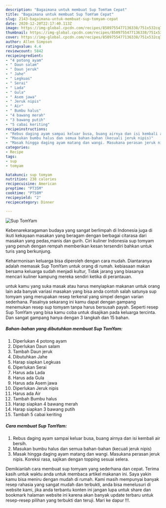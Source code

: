 ```yaml
---
description: "Bagaimana untuk membuat Sup TomYam Cepat"
title: "Bagaimana untuk membuat Sup TomYam Cepat"
slug: 2143-bagaimana-untuk-membuat-sup-tomyam-cepat
date: 2020-12-20T22:17:40.113Z
image: https://img-global.cpcdn.com/recipes/8509755477136338/751x532cq70/sup-tomyam-foto-resep-utama.jpg
thumbnail: https://img-global.cpcdn.com/recipes/8509755477136338/751x532cq70/sup-tomyam-foto-resep-utama.jpg
cover: https://img-global.cpcdn.com/recipes/8509755477136338/751x532cq70/sup-tomyam-foto-resep-utama.jpg
author: Allen Simpson
ratingvalue: 4.4
reviewcount: 5842
recipeingredient:
- "4 potong ayam"
- " Daun salam"
- " Daun jeruk"
- " Jahe"
- " Legkuas"
- " Serai"
- " Lada"
- " Gula"
- " Asem jawa"
- " Jeruk nipis"
- " Air"
- " Bumbu halus"
- "4 bawang merah"
- "3 bawang putih"
- "5 cabai keriting"
recipeinstructions:
- "Rebus daging ayam sampai keluar busa, buang airnya dan isi kembali air bersih."
- "Masukan bumbu halus dan semua bahan-bahan (kecuali jeruk nipis)"
- "Masak hingga daging ayam matang dan wangi. Masukana perasan jeruk nipis. Koreksi rasa, sajikan dengan topping sesuai selera."
categories:
- Recipe
tags:
- sup
- tomyam

katakunci: sup tomyam 
nutrition: 238 calories
recipecuisine: American
preptime: "PT35M"
cooktime: "PT58M"
recipeyield: "2"
recipecategory: Dinner

---
```



![Sup TomYam](https://img-global.cpcdn.com/recipes/8509755477136338/751x532cq70/sup-tomyam-foto-resep-utama.jpg)

Kebenarekaragaman budaya yang sangat berlimpah di Indonesia juga di ikuti kekayaan masakan yang beragam dengan berbagai citarasa dari masakan yang pedas,manis dan gurih. Ciri kuliner Indonesia sup tomyam yang penuh dengan rempah memberikan kesan tersendiri bahkan untuk turis yang berkunjung.




Keharmonisan keluarga bisa diperoleh dengan cara mudah. Diantaranya adalah memasak Sup TomYam untuk orang di rumah. kebiasaan makan bersama keluarga sudah menjadi kultur, Tidak jarang yang biasanya mencari kuliner kampung mereka sendiri ketika di perantauan.

untuk kamu yang suka masak atau harus menyiapkan makanan untuk orang lain ada banyak variasi masakan yang bisa anda contoh salah satunya sup tomyam yang merupakan resep terkenal yang simpel dengan varian sederhana. Pasalnya sekarang ini kamu dapat dengan gampang menemukan resep sup tomyam tanpa harus bersusah payah.
Seperti resep Sup TomYam yang bisa kamu coba untuk disajikan pada keluarga tercinta. Dan sangat gampang hanya dengan 3 langkah dan 15 bahan.


<!--inarticleads1-->

##### Bahan-bahan yang dibutuhkan membuat Sup TomYam:

1. Diperlukan 4 potong ayam
1. Diperlukan  Daun salam
1. Tambah  Daun jeruk
1. Dibutuhkan  Jahe
1. Harap siapkan  Legkuas
1. Diperlukan  Serai
1. Harus ada  Lada
1. Harus ada  Gula
1. Harus ada  Asem jawa
1. Diperlukan  Jeruk nipis
1. Harus ada  Air
1. Tambah  Bumbu halus
1. Harap siapkan 4 bawang merah
1. Harap siapkan 3 bawang putih
1. Tambah 5 cabai keriting




<!--inarticleads2-->

##### Cara membuat  Sup TomYam:

1. Rebus daging ayam sampai keluar busa, buang airnya dan isi kembali air bersih.
1. Masukan bumbu halus dan semua bahan-bahan (kecuali jeruk nipis)
1. Masak hingga daging ayam matang dan wangi. Masukana perasan jeruk nipis. Koreksi rasa, sajikan dengan topping sesuai selera.




Demikianlah cara membuat sup tomyam yang sederhana dan cepat. Terima kasih untuk waktu anda untuk membaca artikel makanan ini. Saya yakin kamu bisa meniru dengan mudah di rumah. Kami masih mempunyai banyak resep rahasia yang sangat mudah dan terbukti, anda bisa menelusuri di website kami, jika anda terbantu konten ini jangan lupa untuk share dan bookmark halaman website ini karena akan banyak update terbaru untuk resep-resep pilihan yang terbukti dan teruji. Mari ke dapur !!!. 
